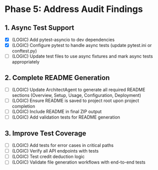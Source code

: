 # Phase 5: Address Audit Findings

## 1. Async Test Support
- [x] (LOGIC) Add pytest-asyncio to dev dependencies
- [x] (LOGIC) Configure pytest to handle async tests (update pytest.ini or conftest.py)
- [ ] (LOGIC) Update test files to use async fixtures and mark async tests appropriately

## 2. Complete README Generation
- [ ] (LOGIC) Update ArchitectAgent to generate all required README sections (Overview, Setup, Usage, Configuration, Deployment)
- [ ] (LOGIC) Ensure README is saved to project root upon project completion
- [ ] (LOGIC) Include README in final ZIP output
- [ ] (LOGIC) Add validation tests for README generation

## 3. Improve Test Coverage
- [ ] (LOGIC) Add tests for error cases in critical paths
- [ ] (LOGIC) Verify all API endpoints with tests
- [ ] (LOGIC) Test credit deduction logic
- [ ] (LOGIC) Validate file generation workflows with end-to-end tests